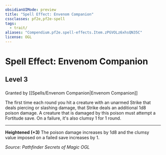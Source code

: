 ```yaml
---
obsidianUIMode: preview
title: "Spell Effect: Envenom Companion"
cssclasses: pf2e,pf2e-spell
tags:
  - trait/
aliases: "Compendium.pf2e.spell-effects.Item.zPGVOLz6xhsQN35C"
license: OGL
---
```

# Spell Effect: Envenom Companion
## Level 3
### 






Granted by [[Spells/Envenom Companion|Envenom Companion]]

The first time each round you hit a creature with an unarmed Strike that deals piercing or slashing damage, that Strike deals an additional 1d8 poison damage. A creature that is damaged by this poison must attempt a Fortitude save. On a failure, it's also clumsy 1 for 1 round.

* * *

**Heightened (+3)** The poison damage increases by 1d8 and the clumsy value imposed on a failed save increases by 1.

*Source: Pathfinder Secrets of Magic*
*OGL*